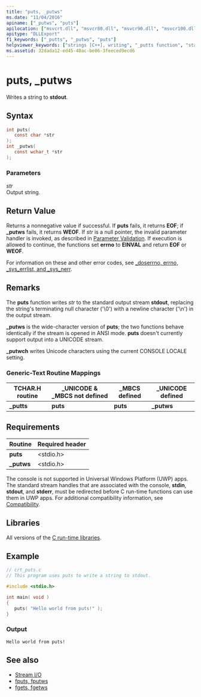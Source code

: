 ```yaml
---
title: "puts, _putws"
ms.date: "11/04/2016"
apiname: ["_putws", "puts"]
apilocation: ["msvcrt.dll", "msvcr80.dll", "msvcr90.dll", "msvcr100.dll", "msvcr100_clr0400.dll", "msvcr110.dll", "msvcr110_clr0400.dll", "msvcr120.dll", "msvcr120_clr0400.dll", "ucrtbase.dll", "api-ms-win-crt-stdio-l1-1-0.dll"]
apitype: "DLLExport"
f1_keywords: ["_putts", "_putws", "puts"]
helpviewer_keywords: ["strings [C++], writing", "_putts function", "standard output, writing to", "putws function", "puts function", "putts function", "_putws function"]
ms.assetid: 32dada12-ed45-40ac-be06-3feeced9ecd6
---
```

# puts, _putws

Writes a string to **stdout**.

## Syntax

```C
int puts(
   const char *str
);
int _putws(
   const wchar_t *str
);
```

### Parameters

*str*<br/>
Output string.

## Return Value

Returns a nonnegative value if successful. If **puts** fails, it returns **EOF**; if **_putws** fails, it returns **WEOF**. If *str* is a null pointer, the invalid parameter handler is invoked, as described in [Parameter Validation](../../c-runtime-library/parameter-validation.md). If execution is allowed to continue, the functions set **errno** to **EINVAL** and return **EOF** or **WEOF**.

For information on these and other error codes, see [_doserrno, errno, _sys_errlist, and _sys_nerr](../../c-runtime-library/errno-doserrno-sys-errlist-and-sys-nerr.md).

## Remarks

The **puts** function writes *str* to the standard output stream **stdout**, replacing the string's terminating null character ('\0') with a newline character ('\n') in the output stream.

**_putws** is the wide-character version of **puts**; the two functions behave identically if the stream is opened in ANSI mode. **puts** doesn't currently support output into a UNICODE stream.

**_putwch** writes Unicode characters using the current CONSOLE LOCALE setting.

### Generic-Text Routine Mappings

|TCHAR.H routine|_UNICODE & _MBCS not defined|_MBCS defined|_UNICODE defined|
|---------------------|------------------------------------|--------------------|-----------------------|
|**_putts**|**puts**|**puts**|**_putws**|

## Requirements

|Routine|Required header|
|-------------|---------------------|
|**puts**|\<stdio.h>|
|**_putws**|\<stdio.h>|

The console is not supported in Universal Windows Platform (UWP) apps. The standard stream handles that are associated with the console, **stdin**, **stdout**, and **stderr**, must be redirected before C run-time functions can use them in UWP apps. For additional compatibility information, see [Compatibility](../../c-runtime-library/compatibility.md).

## Libraries

All versions of the [C run-time libraries](../../c-runtime-library/crt-library-features.md).

## Example

```C
// crt_puts.c
// This program uses puts to write a string to stdout.

#include <stdio.h>

int main( void )
{
   puts( "Hello world from puts!" );
}
```

### Output

```Output
Hello world from puts!
```

## See also

- [Stream I/O](../../c-runtime-library/stream-i-o.md)
- [fputs, fputws](fputs-fputws.md)
- [fgets, fgetws](fgets-fgetws.md)
